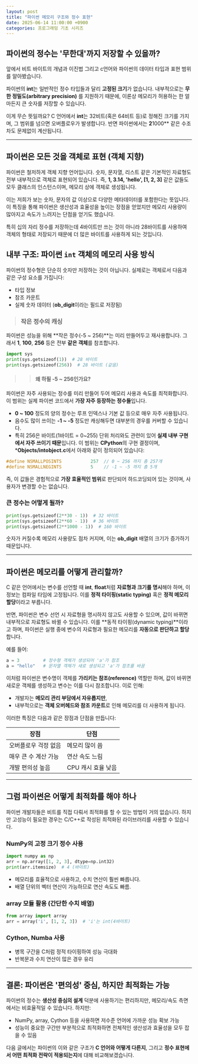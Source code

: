 ```yaml
---
layout: post
title: "파이썬 메모리 구조와 정수 표현"
date: 2025-06-14 11:00:00 +0900
categories: 프로그래밍 기초 시리즈
---
```


## 파이썬의 정수는 '무한대'까지 저장할 수 있을까?

앞에서 비트 바이트의 개념과 이진법 그리고 c언어와 파이썬의 데이터 타입과 표현 범위를 알아봤습니다. 

파이썬의 **int**는 일반적인 정수 타입들과 달리 **고정된 크기**가 없습니다. 내부적으로는 **무한 정밀도(arbitrary precision)** 를 지원하기 때문에, 이론상 메모리가 허용하는 한 얼마든지 큰 숫자를 저장할 수 있습니다.

이게 무슨 뜻일까요? C 언어에서 **int**는 32비트(혹은 64비트 등)로 정해진 크기를 가지며, 그 범위를 넘으면 오버플로우가 발생합니다. 반면 파이썬에서는 **2**1000** 같은 수조차도 문제없이 계산됩니다.

---

## 파이썬은 모든 것을 객체로 표현 (객체 지향)
파이썬은 철저하게 객체 지향 언어입니다. 숫자, 문자열, 리스트 같은 기본적인 자료형도 전부 내부적으로 객체로 표현되어 있습니다. 즉, **1, 3.14, 'hello', [1, 2, 3]** 같은 값들도 모두 클래스의 인스턴스이며, 메모리 상에 객체로 생성됩니다.

이는 저희가 보는 숫자, 문자의 값 이상으로 다양한 메타데이터를 포함한다는 뜻입니다.
이 특징을 통해 파이썬은 생산성과 효율성을 높이는 장점을 얻었지만 메모리 사용량이 많아지고 속도가 느려지는 단점을 얻기도 했습니다.

특히 십의 자리 정수를 저장하는데 4바이트만 쓰는 것이 아니라 28바이트를 사용하여 객체의 형태로 저장되기 때문에 더 많은 바이트를 사용하게 되는 것입니다.


## 내부 구조: 파이썬 `int` 객체의 메모리 사용 방식

파이썬의 정수형은 단순히 숫자만 저장하는 것이 아닙니다. 실제로는 객체로서 다음과 같은 구성 요소를 가집니다:

* 타입 정보
* 참조 카운트
* 실제 숫자 데이터 (**ob_digit**이라는 필드로 저장됨)

>### 작은 정수의 캐싱
파이썬은 성능을 위해 **작은 정수(-5 ~ 256)**는 미리 만들어두고 재사용합니다. 그래서 **1**, **100**, **256** 등은 전부 **같은 객체**를 참조합니다.
```python
import sys
print(sys.getsizeof(1))  # 28 바이트
print(sys.getsizeof(256))  # 28 바이트 (같음)
```
>> #### 왜 하필 **-5 ~ 256**인가요?
파이썬은 자주 사용되는 정수를 미리 만들어 두어 메모리 사용과 속도를 최적화합니다. 이 범위는 실제 파이썬 코드에서 **가장 자주 등장하는 정수들**입니다.
* **0 ~ 100** 정도의 양의 정수는 루프 인덱스나 기본 값 등으로 매우 자주 사용됩니다.
* 음수도 많이 쓰이는 **-1 ~ -5** 정도만 캐싱해두면 대부분의 경우를 커버할 수 있습니다.
* 특히 256은 바이트(1바이트 = 0~255) 단위 처리와도 관련이 있어 **실제 내부 구현에서 자주 쓰이기 때문**입니다.
이 범위는 **CPython**의 구현 결정이며, ***Objects/intobject.c**에서 아래와 같이 정의되어 있습니다:
```c
#define NSMALLPOSINTS           257  // 0 ~ 256 까지 총 257개
#define NSMALLNEGINTS           5    // -1 ~ -5 까지 총 5개
```
즉, 이 값들은 경험적으로 **가장 효율적인 범위**로 판단되어 하드코딩되어 있는 것이며, 사용자가 변경할 수는 없습니다.

### 큰 정수는 어떻게 될까?

```python
print(sys.getsizeof(2**30 - 1))  # 32 바이트
print(sys.getsizeof(2**60 - 1))  # 36 바이트
print(sys.getsizeof(2**1000 - 1))  # 160 바이트
```

숫자가 커질수록 메모리 사용량도 점차 커지며, 이는 **ob_digit** 배열의 크기가 증가하기 때문입니다.

---

## 파이썬은 메모리를 어떻게 관리할까?

C 같은 언어에서는 변수를 선언할 때 **int**, **float**처럼 **자료형과 크기를 명시**해야 하며, 이 정보는 컴파일 타임에 고정됩니다. 이를 **정적 타이핑(static typing)** 혹은 **정적 메모리 할당**이라고 부릅니다.

반면, 파이썬은 변수 선언 시 자료형을 명시하지 않고도 사용할 수 있으며, 값이 바뀌면 내부적으로 자료형도 바뀔 수 있습니다. 이를 **동적 타이핑(dynamic typing)**이라고 하며, 파이썬은 실행 중에 변수의 자료형과 필요한 메모리를 **자동으로 판단하고 할당**합니다.

예를 들어:

```python
a = 3         # 정수형 객체가 생성되어 'a'가 참조
a = "hello"   # 문자열 객체가 새로 생성되고 'a'가 참조를 바꿈
```

이처럼 파이썬은 변수명이 객체를 **가리키는 참조(reference)** 역할만 하며, 값이 바뀌면 새로운 객체를 생성하고 변수는 이를 다시 참조합니다. 이로 인해:

* 개발자는 **메모리 관리 부담에서 자유롭지만**,
* 내부적으로는 **객체 오버헤드와 참조 카운트**로 인해 메모리를 더 사용하게 됩니다.

이러한 특징은 다음과 같은 장점과 단점을 만듭니다:

| 장점           | 단점           |
| ------------ | ------------ |
| 오버플로우 걱정 없음  | 메모리 많이 씀     |
| 매우 큰 수 계산 가능 | 연산 속도 느림     |
| 개발 편의성 높음    | CPU 캐시 효율 낮음 |

---

## 그럼 파이썬은 어떻게 최적화를 해야 하나

파이썬 개발자들은 비트를 직접 다뤄서 최적화를 할 수 있는 방법이 거의 없습니다. 하지만 고성능이 필요한 경우는 C/C++로 작성된 최적화된 라이브러리를 사용할 수 있습니다.

### NumPy의 고정 크기 정수 사용

```python
import numpy as np
arr = np.array([1, 2, 3], dtype=np.int32)
print(arr.itemsize)  # 4 (바이트)
```

* 메모리를 효율적으로 사용하고, 수치 연산이 훨씬 빠릅니다.
* 배열 단위의 벡터 연산이 가능하므로 연산 속도도 빠름.

### **array** 모듈 활용 (간단한 수치 배열)

```python
from array import array
arr = array('i', [1, 2, 3])  # 'i'는 int(4바이트)
```

### Cython, Numba 사용

* 병목 구간을 C처럼 정적 타이핑하여 성능 극대화
* 반복문과 수치 연산이 많은 경우 유리

---

## 결론: 파이썬은 '편의성' 중심, 하지만 최적화는 가능

파이썬의 정수는 **생산성 중심의 설계** 덕분에 사용하기는 편리하지만, 메모리/속도 측면에서는 비효율적일 수 있습니다. 하지만:

* NumPy, array, Cython 등을 사용하면 저수준 언어에 가까운 성능 확보 가능
* 성능이 중요한 구간만 부분적으로 최적화하면 전체적인 생산성과 효율성을 모두 잡을 수 있음

다음 글에서는 파이썬의 이와 같은 구조가 **C 언어와 어떻게 다른지**, 그리고 **정수 표현에서 어떤 최적화 전략이 적용되는지**에 대해 비교해보겠습니다.
